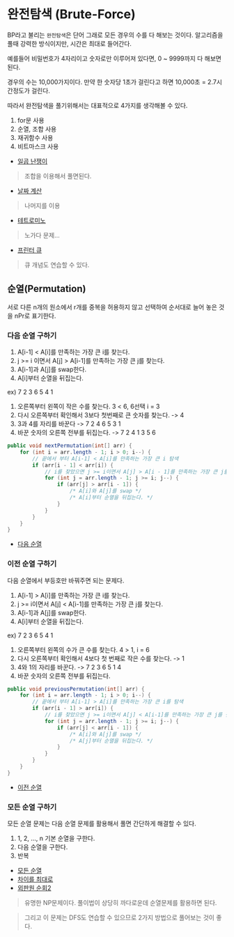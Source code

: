 # 완전탐색 (Brute-Force)

BP라고 불리는 `완전탐색`은 단어 그래로 모든 경우의 수를 다 해보는 것이다.
알고리즘을 풀때 강력한 방식이지만, 시간은 최대로 들어간다.

예를들어 비밀번호가 4자리이고 숫자로만 이루어져 있다면, 0 ~ 9999까지 다 해보면된다.

경우의 수는 10,000가지이다. 만약 한 숫자당 1초가 걸린다고 하면 10,000초 = 2.7시간정도가 걸린다.

따라서 완전탐색을 풀기위해서는 대표적으로 4가지를 생각해볼 수 있다.

1. for문 사용
2. 순열, 조합 사용
3. 재귀함수 사용
4. 비트마스크 사용

- [일곱 난쟁이](https://www.acmicpc.net/problem/2309)
> 조합을 이용해서 풀면된다.

- [날짜 계산](https://www.acmicpc.net/problem/1476)
> 나머지를 이용

- [테트로미노](https://www.acmicpc.net/problem/14500)
> 노가다 문제...

- [프린터 큐](https://www.acmicpc.net/problem/1966)
> 큐 개념도 연습할 수 있다.

## 순열(Permutation)

서로 다른 n개의 원소에서 r개를 중복을 허용하지 않고 선택하여 순서대로 늘어 놓은 것을 nPr로 표기한다.

### 다음 순열 구하기

1. A[i-1] < A[i]를 만족하는 가장 큰 i를 찾는다.
2. j >= i 이면서 A[j] > A[i-1]를 만족하는 가장 큰 j를 찾는다.
3. A[i-1]과 A[j]를 swap한다.
4. A[i]부터 순열을 뒤집는다.

ex) 7 2 3 6 5 4 1

1. 오른쪽부터 왼쪽이 작은 수를 찾는다. 3 < 6, 6선택 i = 3
2. 다시 오른쪽부터 확인해서 3보다 첫번째로 큰 숫자를 찾는다. -> 4
3. 3과 4를 자리를 바꾼다 -> 7 2 4 6 5 3 1
4. 바꾼 숫자의 오른쪽 전부를 뒤집는다. -> 7 2 4 1 3 5 6

```java
public void nextPermutation(int[] arr) {
    for (int i = arr.length - 1; i > 0; i--) {
        // 끝에서 부터 A[i-1] < A[i]를 만족하는 가장 큰 i 탐색
        if (arr[i - 1] < arr[i]) {
            // i를 찾았으면 j >= i이면서 A[j] > A[i - 1]를 만족하는 가장 큰 j를 찾는다.
            for (int j = arr.length - 1; j >= i; j--) {
                if (arr[j] > arr[i - 1]) {
                    /* A[i]와 A[j]를 swap */
                    /* A[i]부터 순열을 뒤집는다. */
                }
            }
        }
    }
}
```

- [다음 순열](https://www.acmicpc.net/problem/10972)

### 이전 순열 구하기

다음 순열에서 부등호만 바꿔주면 되는 문제다.

1. A[i-1] > A[i]를 만족하는 가장 큰 i를 찾는다.
2. j >= i이면서 A[j] < A[i-1]를 만족하는 가장 큰 j를 찾는다.
3. A[i-1]과 A[j]를 swap한다.
4. A[i]부터 순열을 뒤집는다.

ex) 7 2 3 6 5 4 1

1. 오른쪽부터 왼쪽의 수가 큰 수를 찾는다. 4 > 1, i = 6
2. 다시 오른쪽부터 확인해서 4보다 첫 번째로 작은 수를 찾는다. -> 1
3. 4와 1의 자리를 바꾼다. -> 7 2 3 6 5 1 4
4. 바꾼 숫자의 오른쪽 전부를 뒤집는다.

```java
public void previousPermutation(int[] arr) {
    for (int i = arr.length - 1; i > 0; i--) {
        // 끝에서 부터 A[i-1] > A[i]를 만족하는 가장 큰 i를 탐색
        if (arr[i - 1] > arr[i]) {
            // i를 찾았으면 j >= i이면서 A[j] < A[i-1]를 만족하는 가장 큰 j를 찾는다.
            for (int j = arr.length - 1; j >= i; j--) {
                if (arr[j] < arr[i - 1]) {
                    /* A[i]와 A[j]를 swap */
                    /* A[j]부터 순열을 뒤집는다. */
                }
            }
        }
    }
}
```

- [이전 순열](https://www.acmicpc.net/problem/10973)

### 모든 순열 구하기

모든 순열 문제는 다음 순열 문제를 활용해서 풀면 간단하게 해결할 수 있다.

1. 1, 2, ..., n 기본 순열을 구한다.
2. 다음 순열을 구한다.
3. 반복

- [모든 순열](https://www.acmicpc.net/problem/10974)
- [차이를 최대로](https://www.acmicpc.net/problem/10819)
- [외판원 순회2](https://www.acmicpc.net/problem/2098)
> 유명한 NP문제이다. 풀이법이 상당히 까다로운데 순열문제를 활용하면 된다. <br>

> 그리고 이 문제는 DFS도 연습할 수 있으므로 2가지 방법으로 풀어보는 것이 좋다.